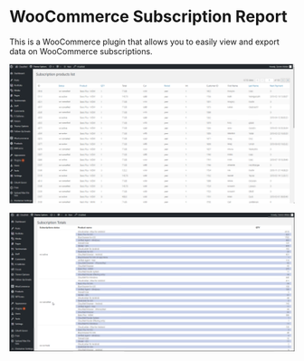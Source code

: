 # WooCommerce Subscription Report

This is a WooCommerce plugin that allows you to easily view and export data on WooCommerce subscriptions.


![List](https://github.com/cloudveiltech/wc-subscription-report/raw/master/screenshots/Subscription_list.png "Subscription List")


![Overview](https://github.com/cloudveiltech/wc-subscription-report/raw/master/screenshots/Subscription_overview.png "Subscription Overview")
